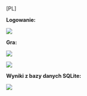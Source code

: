 [PL]

**Logowanie:**

![](https://user-images.githubusercontent.com/86245727/122994674-fc8d0980-d3a8-11eb-8bbe-346615bef01a.png)

**Gra:**

![](https://user-images.githubusercontent.com/86245727/122994808-1a5a6e80-d3a9-11eb-89ef-d2bea362324e.png)

![](https://user-images.githubusercontent.com/86245727/122994825-1e868c00-d3a9-11eb-9f33-1c1908c78062.PNG)

**Wyniki z bazy danych SQLite:**

![](https://user-images.githubusercontent.com/86245727/122994812-1cbcc880-d3a9-11eb-88de-d9a2ab5d9712.png)
